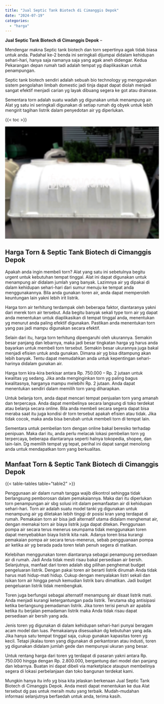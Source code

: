 ```yaml
---
title: "Jual Septic Tank Biotech di Cimanggis Depok"
date: "2024-07-19"
categories: 
  - "harga"
---
```


**Jual Septic Tank Biotech di Cimanggis Depok** –

Mendengar makna Septic tank biotech dan torn sepertinya agak tidak biasa untuk anda. Padahal ke-2 benda ini seringkali dijumpai didalam kehidupan sehari-hari, hanya saja namanya saja yang agak aneh didengar. Kedua Pekarangan depan rumah tadi adalah tempat yg diaplikasikan untuk penampungan.

Septic tank biotech sendiri adalah sebuah bio technology yg menggunakan sistem pengolahan limbah domestic jadi tinja dapat dapat diolah menjadi sangat efektif menjadi carian yg layak dibuang segera ke got atau drainase.

Sementara torn adalah suatu wadah yg digunakan untuk menampung air. Alat yg satu ini seringkali digunakan di setiap rumah dg obyek untuk lebih mengirit tagihan listrik dalam penyedotan air yg diperlukan.

{{< toc >}}

![Jual Septic Tank Biotech di Cimanggis Depok](/images/jual-bio-septictank-40.png)

## Harga Torn & Septic Tank Biotech di Cimanggis Depok

Apakah anda ingin membeli torn? Alat yang satu ini sebetulnya begitu urgent untuk kebutuhan tempat tinggal. Alat ini dapat digunakan untuk menampung air didalam jumlah yang banyak. Lazimnya air yg dipakai di dalam kehidupan sehari-hari dari sumur menuju ke tempat anda menggunakannya. Bila anda gunakan toren air, anda dapat memperoleh keuntungan lain yakni lebih irit listrik.

Harga torn air terhitung terdampak oleh beberapa faktor, diantaranya yakni dari merek torn air tersebut. Ada begitu banyak sekali type torn air yg dapat anda menentukan untuk diaplikasikan di tempat tinggal anda, menentukan yg menurut anda paling efektif digunakan. Pastikan anda menentukan torn yang pas jadi mampu digunakan secara efektif.

Selain dari itu, harga torn terhitung dipengaruhi oleh ukurannya. Semakin besar panjang dan lebarnya, maka jadi besar tingkatan harga yg harus anda bayarkan untuk membeli torn tersebut. Semakin besar ukurannya juga bakal menjadi efisien untuk anda gunakan. Dimana air yg bisa ditampung akan lebih banyak. Tentu dapat memudahkan anda untuk kepentingan sehari-harinya didalam gunakan air.

Harga torn kira-kira berkisar antara Rp. 750.000 – Rp. 2 jutaan untuk kwalitas yg sedang. Jika anda menginginkan torn yg paling bagus kwalitasnya, harganya mampu melebihi Rp. 2 jutaan. Anda dapat menentukan sendiri dalam memilih torn yang diharapkan.

Untuk belanja torn, anda dapat mencari tempat penjualan torn yang amanah dan terpercaya. Anda dapat membelinya secara langsung di toko terdekat atau belanja secara online. Bila anda membeli secara segera dapat bisa meraba saat itu juga kondisi dr torn tersebut apakah efisien atau tidak. Jika tidak cocok, maka anda bisa berubah untuk membeli torn di tempat lain.

Sementara untuk pembelian torn dengan online bakal beresiko terhadap penipuan. Maka dari itu, anda perlu melacak lokasi pembelian torn yg terpercaya, beberapa diantaranya seperti halnya tokopedia, shopee, dan lain-lain. Dg memilih tempat yg tepat, perihal ini dapat sangat menolong anda untuk mendapatkan torn yang berkualitas.

## Manfaat Torn & Septic Tank Biotech di Cimanggis Depok

{{< table-tables table="table2" >}}

Penggunaan air dalam rumah tangga wajib dikontrol sehingga tidak berlangsung pemborosan dalam pemakaiannya. Maka dari itu diperlukan torn penampungan air sbg solusi irit dalam pemanfaatan air di kehidupan sehari-hari. Torn air adalah suatu model tanki yg digunakan untuk menampung air yg diletakan lebih tinggi dr posisi kran yang terdapat di rumah. Pemakaian torn air bisa jadi alternatif utama didalam menghemat air, dengan memakai torn air biaya listrik juga dapat ditekan. Penggunaan pompa air secara terus menerus seumpama tidak menggunakan toren dapat menyebabkan biaya listrik kita naik. Adanya toren bisa kurangi pemakaian pompa air secara terus-menerus, sebab pengguanaan pompa air ketika air yg berada pada toren telah penuh segera di matikan.

Kelebihan menggunakan toren diantaranya sebagai penampung persediaan air di rumah. Jadi Anda tidak mesti risau bakal persediaan air bersih. Selanjutnya, manfaat dari toren adalah sbg pilihan penghemat budget pengeluaran listrik. Dengan pakai toren air berarti listrik dirumah Anda tidak harus mati hidup-mati hidup. Cukup dengan menyalakan listri sekali dan isikan torn air hingga penuh kemudian listrik baru dimatikan. Jadi budget pengeluaran listrik tidak membengkak.

Toren juga berfungsi sebagai alternatif menampung air disaat listrik mati. Anda menjadi kurangi ketergantungan pada listrik. Terutama sbg antisipasi ketika berlangsung pemadaman listrik. Jika toren terisi penuh air apabila ketika itu berjalan pemadaman listrik maka Anda tidak risau dapat persediaan air bersih yang ada.

Jenis toren yg digunakan di dalam kehidupan sehari-hari punyai beragam acam model dan luas. Pemakaianya disesuaikan dg kebutuhan yang ada. Jika hanya satu tempat tinggal saja, cukup gunakan kapasitas toren yg kecil. Tetapi jikalau toren yang digunakan di perkantoran atau industi, toren yg digunakan didalam jumlah gede dan mempunyai ukuran yang besar.

Untuk rentang harga dari toren yg terdapat di pasaran yakni antara Rp. 750.000 hingga dengan Rp. 2.800.000, bergantung dari model dan panjang dan lebarnya. Buatan ini dapat dibeli via marketplace ataupun membelinya segera di lokasi perbelanjaan dan toko bangunan terdekat kami.

Mungkin hanya itu info yg bisa kita jelaskan berkenaan Jual Septic Tank Biotech di Cimanggis Depok. Anda mesti dapat menentukan ke dua Alat tersebut dg pas untuk meraih mutu yang terbaik. Mudah-mudahan informasi selanjutnya berfaedah untuk anda, terima kasih.
